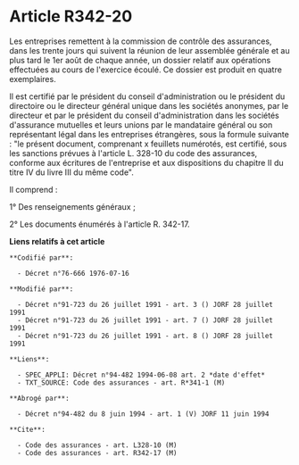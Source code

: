 # Article R342-20

Les entreprises remettent à la commission de contrôle des assurances, dans les trente jours qui suivent la réunion de leur
assemblée générale et au plus tard le 1er août de chaque année, un dossier relatif aux opérations effectuées au cours de
l'exercice écoulé. Ce dossier est produit en quatre exemplaires.

Il est certifié par le président du conseil d'administration ou le président du directoire ou le directeur général unique
dans les sociétés anonymes, par le directeur et par le président du conseil d'administration dans les sociétés d'assurance
mutuelles et leurs unions par le mandataire général ou son représentant légal dans les entreprises étrangères, sous la
formule suivante : "le présent document, comprenant x feuillets numérotés, est certifié, sous les sanctions prévues à
l'article L. 328-10 du code des assurances, conforme aux écritures de l'entreprise et aux dispositions du chapitre II du
titre IV du livre III du même code".

Il comprend :

1° Des renseignements généraux ;

2° Les documents énumérés à l'article R. 342-17.

**Liens relatifs à cet article**

	**Codifié par**:

	  - Décret n°76-666 1976-07-16

	**Modifié par**:

	  - Décret n°91-723 du 26 juillet 1991 - art. 3 () JORF 28 juillet 1991
	  - Décret n°91-723 du 26 juillet 1991 - art. 7 () JORF 28 juillet 1991
	  - Décret n°91-723 du 26 juillet 1991 - art. 8 () JORF 28 juillet 1991

	**Liens**:

	  - SPEC_APPLI: Décret n°94-482 1994-06-08 art. 2 *date d'effet*
	  - TXT_SOURCE: Code des assurances - art. R*341-1 (M)

	**Abrogé par**:

	  - Décret n°94-482 du 8 juin 1994 - art. 1 (V) JORF 11 juin 1994

	**Cite**:

	  - Code des assurances - art. L328-10 (M)
	  - Code des assurances - art. R342-17 (M)

